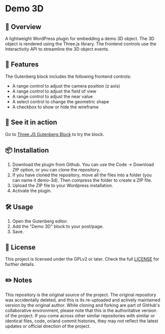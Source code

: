 # Demo 3D
## :open_book: Overview 
A lightweight WordPress plugin for embedding a demo 3D object. The 3D object is rendered using the Three.js library. The frontend controls use the Interactivity API to streamline the 3D object events.
## :rocket: Features
The Gutenberg block includes the following frontend controls:
* A range control to adjust the camera position (z axis)
* A range control to adjust the field of view
* A range control to adjust the near value
* A select control to change the geometric shape
* A checkbox to show or hide the wireframe
## :movie_camera: See it in action
Go to [Three JS Gutenberg Block](https://caledrosforge.com/three-js-gutenberg-block/) to try the block.
## :package: Installation
1.	Download the plugin from Github. You can use the Code → Download ZIP option, or you can clone the repository.
2.	If you have cloned the repository, move all the files into a folder (you can name it demo-3d). Then compress the folder to create a ZIP file.
3.	Upload the ZIP file to your Wordpress installation.
4.	Activate the plugin.
## :hammer_and_wrench: Usage
1.	Open the Gutenberg editor.
2.	Add the "Demo 3D" block to your post/page.
3.	Save.
## :scroll: License
This project is licensed under the GPLv2 or later. Check the full [LICENSE](https://www.gnu.org/licenses/old-licenses/gpl-2.0.html) for further details.
## :pencil2: Notes
This repository is the original source of the project. The original repository was accidentally deleted, and this is its re-uploaded and actively maintained version by the original author.
While cloning and forking are part of GitHub's collaborative environment, please note that this is the authoritative version of the project. If you come across other similar repositories with similar or identical files, code, or/and commit histories, they may not reflect the latest updates or official direction of the project.

